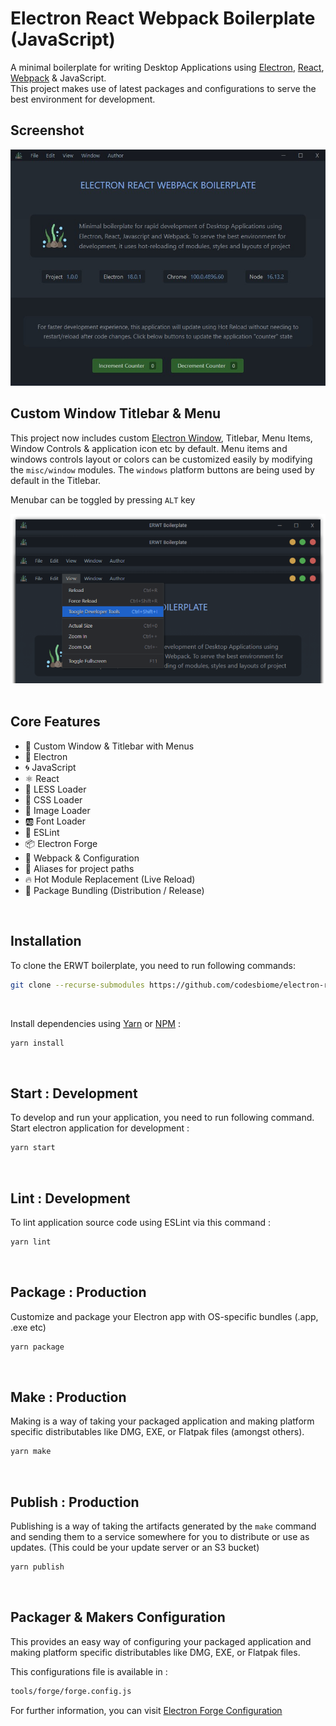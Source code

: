 # Electron React Webpack Boilerplate (JavaScript)

A minimal boilerplate for writing Desktop Applications using [Electron](https://www.electronjs.org/), [React](https://reactjs.org/), [Webpack](https://webpack.js.org/) & JavaScript. <br /> This project makes use of latest packages and configurations to serve the best environment for development.

## Screenshot

<img src="assets/images/v100.jpg" />

<br>

## Custom Window Titlebar & Menu

This project now includes custom [Electron Window](https://github.com/guasam/electron-window), Titlebar, Menu Items, Window Controls & application icon etc by default. Menu items and windows controls layout or colors can be customized easily by modifying the `misc/window` modules. The `windows` platform buttons are being used by default in the Titlebar.

Menubar can be toggled by pressing `ALT` key

<center>
    <img src="assets/images/titlebar_showcase.png" />
</center>

<br>

## Core Features

- 📐 Custom Window & Titlebar with Menus
- 🌟 Electron
- 🌀 JavaScript
- ⚛️ React
- 🛶 LESS Loader
- 🎨 CSS Loader
- 📸 Image Loader
- 🆎 Font Loader
- 🧹 ESLint
- 📦 Electron Forge
- 🔱 Webpack & Configuration
- 🧩 Aliases for project paths
- 🔥 Hot Module Replacement (Live Reload)
- 🎁 Package Bundling (Distribution / Release)

<br />

## Installation

To clone the ERWT boilerplate, you need to run following commands:

```bash
git clone --recurse-submodules https://github.com/codesbiome/electron-react-webpack-typescript-2022
```

<br>

Install dependencies using [Yarn](https://www.npmjs.com/package/yarn) or [NPM](https://www.npmjs.com/) :

```bash
yarn install
```

<br />

## Start : Development

To develop and run your application, you need to run following command.
<br />
Start electron application for development :

```bash
yarn start
```

<br />

## Lint : Development

To lint application source code using ESLint via this command :

```bash
yarn lint
```

<br />

## Package : Production

Customize and package your Electron app with OS-specific bundles (.app, .exe etc)

```bash
yarn package
```

<br />

## Make : Production

Making is a way of taking your packaged application and making platform specific distributables like DMG, EXE, or Flatpak files (amongst others).

```bash
yarn make
```

<br />

## Publish : Production

Publishing is a way of taking the artifacts generated by the `make` command and sending them to a service somewhere for you to distribute or use as updates. (This could be your update server or an S3 bucket)

```bash
yarn publish
```

<br />

## Packager & Makers Configuration

This provides an easy way of configuring your packaged application and making platform specific distributables like DMG, EXE, or Flatpak files.

This configurations file is available in :

```bash
tools/forge/forge.config.js
```

For further information, you can visit [Electron Forge Configuration](https://www.electronforge.io/configuration)
